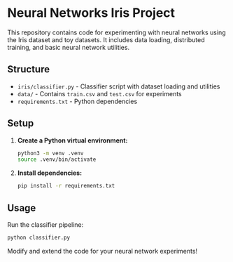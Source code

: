 # Neural Networks Iris Project

This repository contains code for experimenting with neural networks using the Iris dataset and toy datasets. It includes data loading, distributed training, and basic neural network utilities.

## Structure

- `iris/classifier.py` - Classifier script with dataset loading and utilities
- `data/` - Contains `train.csv` and `test.csv` for experiments
- `requirements.txt` - Python dependencies

## Setup

1. **Create a Python virtual environment:**
   ```sh
   python3 -m venv .venv
   source .venv/bin/activate
   ```
2. **Install dependencies:**
   ```sh
   pip install -r requirements.txt
   ```

## Usage

Run the classifier pipeline:

```sh
python classifier.py
```

Modify and extend the code for your neural network experiments!
